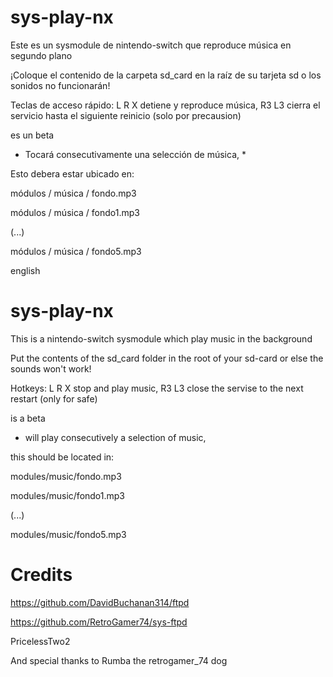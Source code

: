 # sys-play-nx

Este es un sysmodule de nintendo-switch que reproduce música en segundo plano

¡Coloque el contenido de la carpeta sd_card en la raíz de su tarjeta sd o los sonidos no funcionarán!

Teclas de acceso rápido: L R X detiene y reproduce música, R3 L3 cierra el servicio hasta el siguiente reinicio (solo por precausion)

es un beta

* Tocará consecutivamente una selección de música, *

Esto debera estar ubicado en:

módulos / música / fondo.mp3

módulos / música / fondo1.mp3

(...)

módulos / música / fondo5.mp3


english
# sys-play-nx

This is a nintendo-switch sysmodule which play music in the background

Put the contents of the sd_card folder in the root of your sd-card or else the sounds won't work!

Hotkeys: L R X stop and play music, R3 L3 close the servise to the next restart (only for safe)

is a beta 

* will play consecutively a selection of music, 

this should be located in:

modules/music/fondo.mp3

modules/music/fondo1.mp3

(...)

modules/music/fondo5.mp3

# Credits

https://github.com/DavidBuchanan314/ftpd

https://github.com/RetroGamer74/sys-ftpd

PricelessTwo2

And special thanks to Rumba the retrogamer_74 dog
